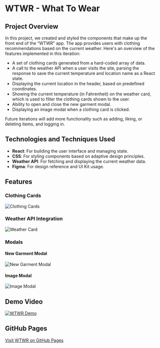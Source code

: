 # WTWR - What To Wear

## Project Overview

In this project, we created and styled the components that make up the front end of the “WTWR” app. The app provides users with clothing recommendations based on the current weather. Here's an overview of the features implemented in this iteration:

- A set of clothing cards generated from a hard-coded array of data.
- A call to the weather API when a user visits the site, parsing the response to save the current temperature and location name as a React state.
- Displaying the current location in the header, based on predefined coordinates.
- Showing the current temperature (in Fahrenheit) on the weather card, which is used to filter the clothing cards shown to the user.
- Ability to open and close the new garment modal.
- Displaying an image modal when a clothing card is clicked.

Future iterations will add more functionality such as adding, liking, or deleting items, and logging in.

## Technologies and Techniques Used

- **React**: For building the user interface and managing state.
- **CSS**: For styling components based on adaptive design principles.
- **Weather API**: For fetching and displaying the current weather data.
- **Figma**: For design reference and UI Kit usage.

## Features

### Clothing Cards

![Clothing Cards](images/clothing_cards.png)

### Weather API Integration

![Weather Card](images/weather_card.png)

### Modals

#### New Garment Modal

![New Garment Modal](images/new_garment_modal.png)

#### Image Modal

![Image Modal](images/image_modal.png)

## Demo Video

[![WTWR Demo](images/demo_video.png)](https://link-to-demo-video.com)

## GitHub Pages

[Visit WTWR on GitHub Pages](https://your-github-username.github.io/WTWR)
